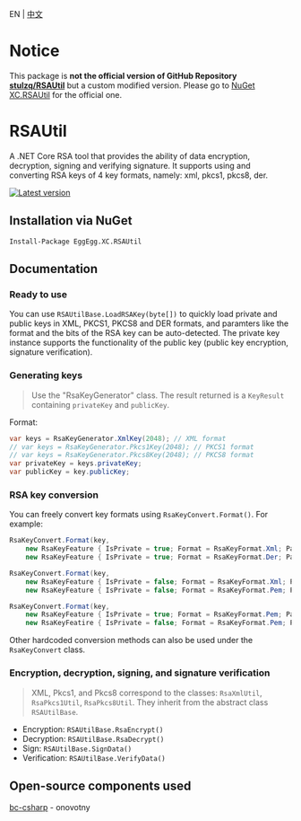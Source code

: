EN | [中文](README_Chinese.md)

# Notice

This package is **not the official version of GitHub Repository [stulzq/RSAUtil](https://github.com/stulzq/RSAUtil)** but a custom modified version. Please go to [NuGet XC.RSAUtil](https://www.nuget.org/packages/XC.RSAUtil) for the official one.

# RSAUtil
A .NET Core RSA tool that provides the ability of data encryption, decryption, signing and verifying signature. It supports using and converting RSA keys of 4 key formats, namely: xml, pkcs1, pkcs8, der.

[![Latest version](https://img.shields.io/nuget/v/EggEgg.XC.RSAUtil.svg?style=flat-square)](https://www.nuget.org/packages/EggEgg.XC.RSAUtil/)

## Installation via NuGet
````shell
Install-Package EggEgg.XC.RSAUtil
````

## Documentation

### Ready to use

You can use `RSAUtilBase.LoadRSAKey(byte[])` to quickly load private and public keys in XML, PKCS1, PKCS8 and DER formats, and paramters like the format and the bits of the RSA key can be auto-detected. The private key instance supports the functionality of the public key (public key encryption, signature verification).

### Generating keys

> Use the "RsaKeyGenerator" class. The result returned is a `KeyResult` containing `privateKey` and `publicKey`.

Format:

```csharp
var keys = RsaKeyGenerator.XmlKey(2048); // XML format
// var keys = RsaKeyGenerator.Pkcs1Key(2048); // PKCS1 format
// var keys = RsaKeyGenerator.Pkcs8Key(2048); // PKCS8 format
var privateKey = keys.privateKey;
var publicKey = key.publicKey;
```

### RSA key conversion

You can freely convert key formats using `RsaKeyConvert.Format()`. For example:

```cs
RsaKeyConvert.Format(key,
    new RsaKeyFeature { IsPrivate = true; Format = RsaKeyFormat.Xml; Padding = RsaKeyPadding.Xml }, 
    new RsaKeyFeature { IsPrivate = true; Format = RsaKeyFormat.Der; Padding = RsaKeyPadding.Pkcs1 });

RsaKeyConvert.Format(key,
    new RsaKeyFeature { IsPrivate = false; Format = RsaKeyFormat.Xml; Padding = RsaKeyPadding.Xml },
    new RsaKeyFeature { IsPrivate = false; Format = RsaKeyFormat.Pem; Padding = RsaKeyPadding.Pkcs1 });

RsaKeyConvert.Format(key, 
    new RsaKeyFeature { IsPrivate = true; Format = RsaKeyFormat.Pem; Padding = RsaKeyPadding.Pkcs1 },
    new RsaKeyFeatire { IsPrivate = false; Format = RsaKeyFormat.Pem; Padding = RsaKeyPadding.Pkcs8 });
```

Other hardcoded conversion methods can also be used under the `RsaKeyConvert` class.

### Encryption, decryption, signing, and signature verification

> XML, Pkcs1, and Pkcs8 correspond to the classes: `RsaXmlUtil`, `RsaPkcs1Util`, `RsaPkcs8Util`. They inherit from the abstract class `RSAUtilBase`.

- Encryption: `RSAUtilBase.RsaEncrypt()`
- Decryption: `RSAUtilBase.RsaDecrypt()`
- Sign: `RSAUtilBase.SignData()`
- Verification: `RSAUtilBase.VerifyData()`

## Open-source components used

[bc-csharp](https://github.com/onovotny/bc-csharp "bc-csharp") - onovotny
